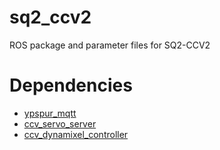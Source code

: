 # sq2_ccv2
ROS package and parameter files for SQ2-CCV2

# Dependencies
- [ypspur_mqtt](https://github.com/amslabtech/ypspur_mqtt)
- [ccv_servo_server](https://github.com/amslabtech/ccv_servo_server)
- [ccv_dynamixel_controller](https://github.com/amslabtech/ccv_dynamixel_controller)
